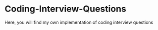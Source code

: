 # Coding-Interview-Questions
Here, you will find my own implementation of coding interview questions
